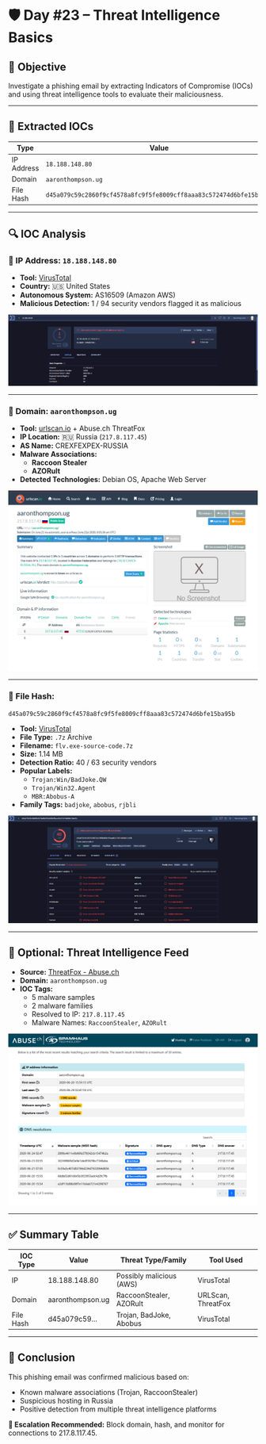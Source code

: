 
# 🛡️ Day #23 – Threat Intelligence Basics

## 🎯 Objective
Investigate a phishing email by extracting Indicators of Compromise (IOCs) and using threat intelligence tools to evaluate their maliciousness.

---

## 📌 Extracted IOCs

| Type       | Value                                                                 |
|------------|------------------------------------------------------------------------|
| IP Address | `18.188.148.80`                                                       |
| Domain     | `aaronthompson.ug`                                                    |
| File Hash  | `d45a079c59c2860f9cf4578a8fc9f5fe8009cff8aaa83c572474d6bfe15ba95b`     |

---

## 🔍 IOC Analysis

### 🔹 IP Address: `18.188.148.80`

- **Tool:** [VirusTotal](https://www.virustotal.com/gui/ip-address/18.188.148.80)
- **Country:** 🇺🇸 United States
- **Autonomous System:** AS16509 (Amazon AWS)
- **Malicious Detection:** 1 / 94 security vendors flagged it as malicious

![IP Address Lookup](./images/IP_Address_Lookup.png)

---

### 🔹 Domain: `aaronthompson.ug`

- **Tool:** [urlscan.io](https://urlscan.io/result/...) + Abuse.ch ThreatFox
- **IP Location:** 🇷🇺 Russia (`217.8.117.45`)
- **AS Name:** CREXFEXPEX-RUSSIA
- **Malware Associations:** 
  - **Raccoon Stealer**
  - **AZORult**
- **Detected Technologies:** Debian OS, Apache Web Server

![Domain Lookup](./images/Domain_Lookup.png)

---

### 🔹 File Hash:  
`d45a079c59c2860f9cf4578a8fc9f5fe8009cff8aaa83c572474d6bfe15ba95b`

- **Tool:** [VirusTotal](https://www.virustotal.com/gui/file/d45a079c59...)
- **File Type:** `.7z` Archive
- **Filename:** `flv.exe-source-code.7z`
- **Size:** 1.14 MB
- **Detection Ratio:** 40 / 63 security vendors
- **Popular Labels:**
  - `Trojan:Win/BadJoke.QW`
  - `Trojan/Win32.Agent`
  - `MBR:Abobus-A`
- **Family Tags:** `badjoke`, `abobus`, `rjbli`

![File Hash Analysis](./images/File_Hash_Analysis.png)

---

## 🧠 Optional: Threat Intelligence Feed

- **Source:** [ThreatFox - Abuse.ch](https://threatfox.abuse.ch)
- **Domain:** `aaronthompson.ug`
- **IOC Tags:**
  - 5 malware samples
  - 2 malware families
  - Resolved to IP: `217.8.117.45`
  - Malware Names: `RaccoonStealer`, `AZORult`

![ThreatFox](./images/Optional_Bonus_Threat_Intelligence_Feeds.png)

---

## ✅ Summary Table

| IOC Type | Value                              | Threat Type/Family         | Tool Used      |
|----------|-------------------------------------|-----------------------------|----------------|
| IP       | 18.188.148.80                      | Possibly malicious (AWS)    | VirusTotal     |
| Domain   | aaronthompson.ug                   | RaccoonStealer, AZORult     | URLScan, ThreatFox |
| File Hash| d45a079c59...                      | Trojan, BadJoke, Abobus     | VirusTotal     |

---

## 📝 Conclusion

This phishing email was confirmed malicious based on:

- Known malware associations (Trojan, RaccoonStealer)
- Suspicious hosting in Russia
- Positive detection from multiple threat intelligence platforms

**🛑 Escalation Recommended:** Block domain, hash, and monitor for connections to 217.8.117.45.
